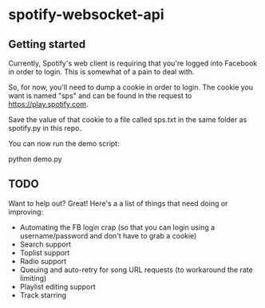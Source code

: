 spotify-websocket-api
=====================

Getting started
---------------

Currently, Spotify's web client is requiring that you're logged into Facebook in order to login. This is somewhat of a pain to deal with.

So, for now, you'll need to dump a cookie in order to login. The cookie you want is named "sps" and can be found in the request to https://play.spotify.com.

Save the value of that cookie to a file called sps.txt in the same folder as spotify.py in this repo.

You can now run the demo script:

python demo.py


TODO
----

Want to help out? Great! Here's a a list of things that need doing or improving:

* Automating the FB login crap (so that you can login using a username/password and don't have to grab a cookie)
* Search support
* Toplist support
* Radio support
* Queuing and auto-retry for song URL requests (to workaround the rate limiting)
* Playlist editing support
* Track starring

